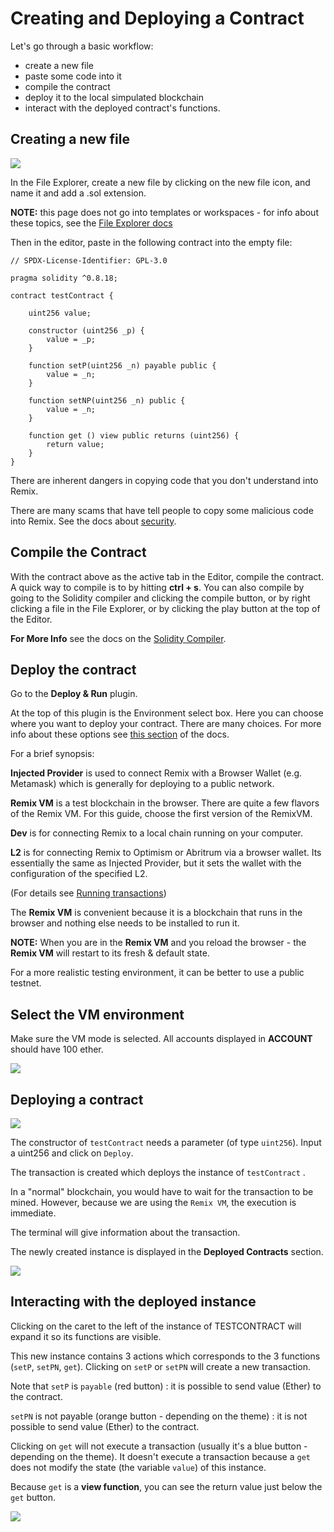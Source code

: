 Creating and Deploying a Contract
=================================

Let's go through a basic workflow:
- create a new file
- paste some code into it
- compile the contract
- deploy it to the local simpulated blockchain 
- interact with the deployed contract's functions.

Creating a new file
-------------------
![](images/a-file-explorer-new-file2.png)

In the File Explorer, create a new file by clicking on the new file icon, and name it and add a .sol extension.

**NOTE:** this page does not go into templates or workspaces - for info about these topics, see the [File Explorer docs](file_explorer.html)

Then in the editor, paste in the following contract into the empty file:

``` 
// SPDX-License-Identifier: GPL-3.0

pragma solidity ^0.8.18;

contract testContract {

    uint256 value;

    constructor (uint256 _p) {
        value = _p;
    }

    function setP(uint256 _n) payable public {
        value = _n;
    }

    function setNP(uint256 _n) public {
        value = _n;
    }

    function get () view public returns (uint256) {
        return value;
    }
}

```

There are inherent dangers in copying code that you don't understand into Remix.

There are many scams that have tell people to copy some malicious code into Remix.  See the docs about [security](security.html).

Compile the Contract
--------------------
With the contract above as the active tab in the Editor, compile the contract.  
A quick way to compile is to by hitting **ctrl + s**. You can also compile by going to the Solidity compiler and clicking the compile button, or by right clicking a file in the File Explorer, or by clicking the play button at the top of the Editor.

**For More Info** see the docs on the [Solidity Compiler](compile.html).

Deploy the contract
-------------------
Go to the **Deploy & Run** plugin.

At the top of this plugin is the Environment select box.  Here you can choose where you want to deploy your contract.  There are many choices.  For more info about these options see [this section](run.html#environment) of the docs.

For a brief synopsis:

**Injected Provider** is used to connect Remix with a Browser Wallet (e.g. Metamask) which is generally for deploying to a public network.

**Remix VM** is a test blockchain in the browser.  There are quite a few flavors of the Remix VM. For this guide, choose the first version of the RemixVM.

**Dev** is for connecting Remix to a local chain running on your computer.

**L2** is for connecting Remix to Optimism or Abritrum via a browser wallet.  Its essentially the same as Injected Provider, but it sets the wallet with the configuration of the specified L2.

(For details see [Running transactions](https://remix-ide.readthedocs.io/en/latest/run.html))

The **Remix VM** is convenient because it is a blockchain that runs in
the browser and nothing else needs to be installed to run it. 

**NOTE:** When you are in the **Remix VM** and you reload the browser - the **Remix VM** will restart to its fresh & default state.

For a more realistic testing environment, it can be better to use a public testnet.

Select the VM environment
-------------------------

Make sure the VM mode is selected. All accounts displayed in **ACCOUNT** should have 100 ether.

![](images/a-run-jsvm-accounts.png)

Deploying a contract
---------------------

![](images/a-run-testContract.png)

The constructor of `testContract` needs a parameter (of type `uint256`).
Input a uint256 and click on `Deploy`.

The transaction is created which deploys the instance of `testContract` .

In a "normal" blockchain, you would have to wait for the transaction to be mined. However, because we are using the `Remix VM`, the execution is immediate.

The terminal will give information about the transaction.

The newly created instance is displayed in the **Deployed Contracts** section.

![](images/a-jvm-instance.png)

Interacting with the deployed instance
--------------------------------------
Clicking on the caret to the left of the instance of TESTCONTRACT will expand it so its functions are visible.

This new instance contains 3 actions which corresponds to the 3
functions (`setP`, `setPN`, `get`). Clicking on `setP` or `setPN` will
create a new transaction.

Note that `setP` is `payable` (red button) : it is possible to send
value (Ether) to the contract.

`setPN` is not payable (orange button - depending on the theme) : it is not possible to send value (Ether) to the contract.

Clicking on `get` will not execute a transaction (usually it's a blue button - depending on the theme). It doesn't execute a transaction because a `get` does not modify the state (the variable `value`) of this instance.

Because `get` is a **view function**, you can see the return value just below the
`get` button.

![](images/a-jvm-calling-instance.png)
